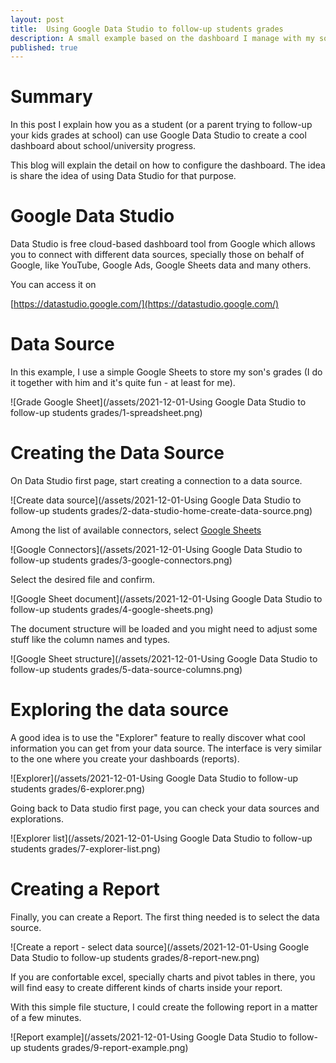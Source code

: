 ```yaml
---
layout: post
title:  Using Google Data Studio to follow-up students grades
description: A small example based on the dashboard I manage with my son
published: true
---
```


# Summary

In this post I explain how you as a student (or a parent trying to follow-up your kids grades at school) can use Google Data Studio to create a cool dashboard about school/university progress.

This blog will explain the detail on how to configure the dashboard. The idea is share the idea of using Data Studio for that purpose.

# Google Data Studio

Data Studio is free cloud-based dashboard tool from Google which allows you to connect with different data sources, specially those on behalf of Google, like YouTube, Google Ads, Google Sheets data and many others.

You can access it on

[https://datastudio.google.com/](https://datastudio.google.com/)

# Data Source

In this example, I use a simple Google Sheets to store my son's grades (I do it together with him and it's quite fun - at least for me).

![Grade Google Sheet](/assets/2021-12-01-Using Google Data Studio to follow-up students grades/1-spreadsheet.png)

# Creating the Data Source

On Data Studio first page, start creating a connection to a data source.

![Create data source](/assets/2021-12-01-Using Google Data Studio to follow-up students grades/2-data-studio-home-create-data-source.png)

Among the list of available connectors, select [Google Sheets](https://support.google.com/datastudio/answer/6370353)

![Google Connectors](/assets/2021-12-01-Using Google Data Studio to follow-up students grades/3-google-connectors.png)

Select the desired file and confirm.

![Google Sheet document](/assets/2021-12-01-Using Google Data Studio to follow-up students grades/4-google-sheets.png)

The document structure will be loaded and you might need to adjust some stuff like the column names and types.

![Google Sheet structure](/assets/2021-12-01-Using Google Data Studio to follow-up students grades/5-data-source-columns.png)


# Exploring the data source

A good idea is to use the "Explorer" feature to really discover what cool information you can get from your data source. The interface is very similar to the one where you create your dashboards (reports).

![Explorer](/assets/2021-12-01-Using Google Data Studio to follow-up students grades/6-explorer.png)

Going back to Data studio first page, you can check your data sources and explorations.

![Explorer list](/assets/2021-12-01-Using Google Data Studio to follow-up students grades/7-explorer-list.png)

# Creating a Report

Finally, you can create a Report. The first thing needed is to select the data source. 

![Create a report - select data source](/assets/2021-12-01-Using Google Data Studio to follow-up students grades/8-report-new.png)

If you are confortable excel, specially charts and pivot tables in there, you will find easy to create different kinds of charts inside your report.

With this simple file stucture, I could create the following report in a matter of a few minutes.

![Report example](/assets/2021-12-01-Using Google Data Studio to follow-up students grades/9-report-example.png)







